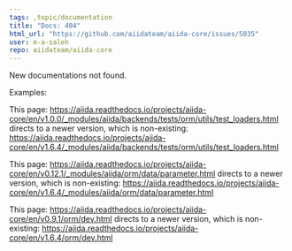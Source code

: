 ```yaml
---
tags: ,topic/documentation
title: "Docs: 404"
html_url: "https://github.com/aiidateam/aiida-core/issues/5035"
user: m-a-saleh
repo: aiidateam/aiida-core
---
```


New documentations not found.

Examples:

This page:
https://aiida.readthedocs.io/projects/aiida-core/en/v1.0.0/_modules/aiida/backends/tests/orm/utils/test_loaders.html
directs to a newer version, which is non-existing:
https://aiida.readthedocs.io/projects/aiida-core/en/v1.6.4/_modules/aiida/backends/tests/orm/utils/test_loaders.html


This page:
https://aiida.readthedocs.io/projects/aiida-core/en/v0.12.1/_modules/aiida/orm/data/parameter.html
directs to a newer version, which is non-existing:
https://aiida.readthedocs.io/projects/aiida-core/en/v1.6.4/_modules/aiida/orm/data/parameter.html


This page:
https://aiida.readthedocs.io/projects/aiida-core/en/v0.9.1/orm/dev.html
directs to a newer version, which is non-existing:
https://aiida.readthedocs.io/projects/aiida-core/en/v1.6.4/orm/dev.html

